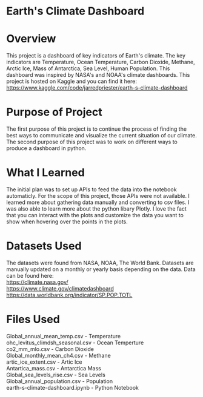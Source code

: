 # Earth's Climate Dashboard

# Overview
This project is a dashboard of key indicators of Earth's climate. The key indicators are Temperature, Ocean Temperature, Carbon Dioxide, Methane, Arctic Ice, Mass of Antarctica, Sea Level, Human Population. This dashboard was inspired by NASA's and NOAA's climate dashboards. This project is hosted on Kaggle and you can find it here: https://www.kaggle.com/code/jarredpriester/earth-s-climate-dashboard

# Purpose of Project
The first purpose of this project is to continue the process of finding the best ways to communicate and visualize the current situation of our climate. The second purpose of this project was to work on different ways to produce a dashboard in python.

# What I Learned
The initial plan was to set up APIs to feed the data into the notebook automaticly. For the scope of this project, those APIs were not available. I learned more about gathering data manually and converting to csv files. I was also able to learn more about the python libary Plotly. I love the fact that you can interact with the plots and customize the data you want to show when hovering over the points in the plots.

# Datasets Used
The datasets were found from NASA, NOAA, The World Bank. Datasets are manually updated on a monthly or yearly basis depending on the data. Data can be found here:    
https://climate.nasa.gov/  
https://www.climate.gov/climatedashboard  
https://data.worldbank.org/indicator/SP.POP.TOTL

# Files Used
Global_annual_mean_temp.csv - Temperature  
ohc_levitus_climdsh_seasonal.csv - Ocean Temperture  
co2_mm_mlo.csv - Carbon Dioxide  
Global_monthly_mean_ch4.csv - Methane  
artic_ice_extent.csv - Artic Ice  
Antartica_mass.csv - Antarctica Mass  
Global_sea_levels_rise.csv - Sea Levels  
Global_annual_population.csv - Population  
earth-s-climate-dashboard.ipynb - Python Notebook
